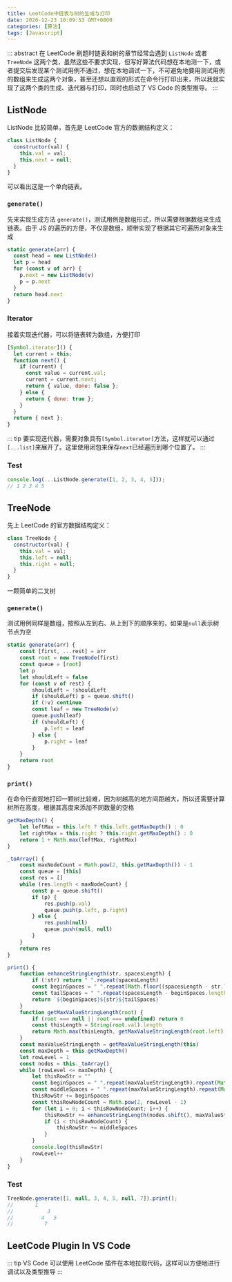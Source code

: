 ```yaml
---
title: LeetCode中链表与树的生成与打印
date: 2020-12-23 10:09:53 GMT+0800
categories: [算法]
tags: [Javascript]
---
```


::: abstract
在 LeetCode 刷题时链表和树的章节经常会遇到 `ListNode` 或者 `TreeNode` 这两个类，虽然这些不要求实现，但写好算法代码想在本地测一下，或者提交后发现某个测试用例不通过，想在本地调试一下，不可避免地要用测试用例的数组来生成这两个对象，甚至还想以直观的形式在命令行打印出来，所以我就实现了这两个类的生成、迭代器与打印，同时也启动了 VS Code 的类型推导。
:::

<!-- more -->

## ListNode

ListNode 比较简单，首先是 LeetCode 官方的数据结构定义：

```js
class ListNode {
  constructor(val) {
    this.val = val;
    this.next = null;
  }
}
```

可以看出这是一个单向链表。

### `generate()`

先来实现生成方法 `generate()`，测试用例是数组形式，所以需要根据数组来生成链表。由于 JS 的遍历的方便，不仅是数组，顺带实现了根据其它可遍历对象来生成

```js
static generate(arr) {
  const head = new ListNode()
  let p = head
  for (const v of arr) {
    p.next = new ListNode(v)
    p = p.next
  }
  return head.next
}
```

### Iterator

接着实现迭代器，可以将链表转为数组，方便打印

```js
[Symbol.iterator]() {
  let current = this;
  function next() {
    if (current) {
      const value = current.val;
      current = current.next;
      return { value, done: false };
    } else {
      return { done: true };
    }
  }
  return { next };
}
```

::: tip
要实现迭代器，需要对象具有`[Symbol.iterator]`方法，这样就可以通过`[...list]`来展开了。这里使用闭包来保存`next`已经遍历到哪个位置了。
:::

### Test

```js
console.log(...ListNode.generate([1, 2, 3, 4, 5]));
// 1 2 3 4 5
```

## TreeNode

先上 LeetCode 的官方数据结构定义：

```js
class TreeNode {
  constructor(val) {
    this.val = val;
    this.left = null;
    this.right = null;
  }
}
```

一颗简单的二叉树

### `generate()`

测试用例同样是数组，按照从左到右、从上到下的顺序来的，如果是`null`表示树节点为空

```js
static generate(arr) {
    const [first, ...rest] = arr
    const root = new TreeNode(first)
    const queue = [root]
    let p
    let shouldLeft = false
    for (const v of rest) {
        shouldLeft = !shouldLeft
        if (shouldLeft) p = queue.shift()
        if (!v) continue
        const leaf = new TreeNode(v)
        queue.push(leaf)
        if (shouldLeft) {
            p.left = leaf
        } else {
            p.right = leaf
        }
    }
    return root
}
```

### `print()`

在命令行直观地打印一颗树比较难，因为树越高的地方间距越大，所以还需要计算树所在高度，根据其高度来添加不同数量的空格

```js
getMaxDepth() {
    let leftMax = this.left ? this.left.getMaxDepth() : 0
    let rightMax = this.right ? this.right.getMaxDepth() : 0
    return 1 + Math.max(leftMax, rightMax)
}

_toArray() {
    const maxNodeCount = Math.pow(2, this.getMaxDepth()) - 1
    const queue = [this]
    const res = []
    while (res.length < maxNodeCount) {
        const p = queue.shift()
        if (p) {
            res.push(p.val)
            queue.push(p.left, p.right)
        } else {
            res.push(null)
            queue.push(null, null)
        }
    }
    return res
}

print() {
    function enhanceStringLength(str, spacesLength) {
        if (!str) return " ".repeat(spacesLength)
        const beginSpaces = " ".repeat(Math.floor((spacesLength - str.length) / 2))
        const tailSpaces = " ".repeat(spacesLength - beginSpaces.length - str.length)
        return `${beginSpaces}${str}${tailSpaces}`
    }
    function getMaxValueStringLength(root) {
        if (root === null || root === undefined) return 0
        const thisLength = String(root.val).length
        return Math.max(thisLength, getMaxValueStringLength(root.left), getMaxValueStringLength(root.right))
    }
    const maxValueStringLength = getMaxValueStringLength(this)
    const maxDepth = this.getMaxDepth()
    let rowLevel = 1
    const nodes = this._toArray()
    while (rowLevel <= maxDepth) {
        let thisRowStr = ""
        const beginSpaces = " ".repeat(maxValueStringLength).repeat(Math.pow(2, maxDepth - rowLevel) - 1)
        const middleSpaces = " ".repeat(maxValueStringLength).repeat(Math.pow(2, maxDepth - rowLevel + 1) - 1)
        thisRowStr += beginSpaces
        const thisRowNodeCount = Math.pow(2, rowLevel - 1)
        for (let i = 0; i < thisRowNodeCount; i++) {
            thisRowStr += enhanceStringLength(nodes.shift(), maxValueStringLength)
            if (i < thisRowNodeCount) {
                thisRowStr += middleSpaces
            }
        }
        console.log(thisRowStr)
        rowLevel++
    }
}
```

### Test

```js
TreeNode.generate([1, null, 3, 4, 5, null, 7]).print();
//       1
//           3
//         4   5
//          7
```

## LeetCode Plugin In VS Code

::: tip
VS Code 可以使用 LeetCode 插件在本地拉取代码，这样可以方便地进行调试以及类型推导
:::
